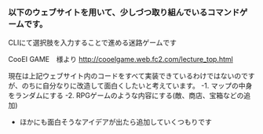 ### 以下のウェブサイトを用いて、少しづつ取り組んでいるコマンドゲームです。
CLIにて選択肢を入力することで進める迷路ゲームです

CooEI GAME　様より
http://cooelgame.web.fc2.com/lecture_top.html

現在は上記ウェブサイト内のコードをすべて実装できているわけではないのですが、のちに自分なりに改造して面白くしたいと考えています。
-1. マップの中身をランダムにする 
-2. RPGゲームのような内容にする(敵、商店、宝箱などの追加)
* ほかにも面白そうなアイデアが出たら追加していくつもりです
